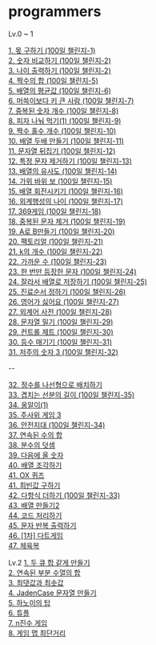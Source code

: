 # programmers

Lv.0 ~ 1

<a href="https://school.programmers.co.kr/learn/courses/30/lessons/120805" target="_blank"> 1. 몫 구하기 (100일 챌린지-1)</a><br>
<a href="https://school.programmers.co.kr/learn/courses/30/lessons/120807" target="_blank"> 2. 숫자 비교하기 (100일 챌린지-2)</a><br>
<a href="https://school.programmers.co.kr/learn/courses/30/lessons/120820" target="_blank"> 3. 나이 출력하기 (100일 챌린지-2)</a><br>
<a href="https://school.programmers.co.kr/learn/courses/30/lessons/120829" target="_blank"> 4. 짝수의 합 (100일 챌린지-5)</a><br>
<a href="https://school.programmers.co.kr/learn/courses/30/lessons/120817" target="_blank"> 5. 배열의 평균값 (100일 챌린지-6)</a><br>
<a href="https://school.programmers.co.kr/learn/courses/30/lessons/120585" target="_blank"> 6. 머쓱이보다 키 큰 사람 (100일 챌린지-7)</a><br>
<a href="https://school.programmers.co.kr/learn/courses/30/lessons/120583" target="_blank"> 7. 중복된 숫자 개수 (100일 챌린지-8)</a><br>
<a href="https://school.programmers.co.kr/learn/courses/30/lessons/120814" target="_blank"> 8. 피자 나눠 먹기(1) (100일 챌린지-9)</a><br>
<a href="https://school.programmers.co.kr/learn/courses/30/lessons/120824" target="_blank"> 9. 짝수 홀수 개수 (100일 챌린지-10)</a><br>
<a href="https://school.programmers.co.kr/learn/courses/30/lessons/120809" target="_blank"> 10. 배열 두배 만들기 (100일 챌린지-11)</a><br>
<a href="https://school.programmers.co.kr/learn/courses/30/lessons/120822" target="_blank"> 11. 문자열 뒤집기 (100일 챌린지-12)</a><br>
<a href="https://school.programmers.co.kr/learn/courses/30/lessons/120826" target="_blank"> 12. 특정 문자 제거하기 (100일 챌린지-13)</a><br>
<a href="https://school.programmers.co.kr/learn/courses/30/lessons/120903" target="_blank"> 13. 배열의 유사도 (100일 챌린지-14)</a><br>
<a href="https://school.programmers.co.kr/learn/courses/30/lessons/120839" target="_blank"> 14. 가위 바위 보 (100일 챌린지-15)</a><br>
<a href="https://school.programmers.co.kr/learn/courses/30/lessons/120844" target="_blank"> 15. 배열 회전시키기 (100일 챌린지-16)</a><br>
<a href="https://school.programmers.co.kr/learn/courses/30/lessons/120834" target="_blank"> 16. 외계행성의 나이 (100일 챌린지-17)</a><br>
<a href="https://school.programmers.co.kr/learn/courses/30/lessons/120891" target="_blank"> 17. 369게임 (100일 챌린지-18)</a><br>
<a href="https://school.programmers.co.kr/learn/courses/30/lessons/120888" target="_blank"> 18. 중복된 문자 제거 (100일 챌린지-19)</a><br>
<a href="https://school.programmers.co.kr/learn/courses/30/lessons/120886" target="_blank"> 19. A로 B만들기 (100일 챌린지-20)</a><br>
<a href="https://school.programmers.co.kr/learn/courses/30/lessons/120848" target="_blank"> 20. 팩토리얼 (100일 챌린지-21)</a><br>
<a href="https://school.programmers.co.kr/learn/courses/30/lessons/120887" target="_blank"> 21. k의 개수 (100일 챌린지-22)</a><br>
<a href="https://school.programmers.co.kr/learn/courses/30/lessons/120890" target="_blank"> 22. 가까운 수 (100일 챌린지-23)</a><br>
<a href="https://school.programmers.co.kr/learn/courses/30/lessons/120896" target="_blank"> 23. 한 번만 등장한 문자 (100일 챌린지-24)</a><br>
<a href="https://school.programmers.co.kr/learn/courses/30/lessons/120913" target="_blank"> 24. 잘라서 배열로 저장하기 (100일 챌린지-25)</a><br>
<a href="https://school.programmers.co.kr/learn/courses/30/lessons/120835" target="_blank"> 25. 진료순서 정하기 (100일 챌린지-26)</a><br>
<a href="https://school.programmers.co.kr/learn/courses/30/lessons/120894" target="_blank"> 26. 영어가 싫어요 (100일 챌린지-27)</a><br>
<a href="https://school.programmers.co.kr/learn/courses/30/lessons/120869" target="_blank"> 27. 외계어 사전 (100일 챌린지-28)</a><br>
<a href="https://school.programmers.co.kr/learn/courses/30/lessons/120921" target="_blank"> 28. 문자열 밀기 (100일 챌린지-29)</a><br>
<a href="https://school.programmers.co.kr/learn/courses/30/lessons/120853" target="_blank"> 29. 컨트롤 제트 (100일 챌린지-30)</a><br>
<a href="https://school.programmers.co.kr/learn/courses/30/lessons/120882" target="_blank"> 30. 등수 매기기 (100일 챌린지-31)</a><br>
<a href="https://school.programmers.co.kr/learn/courses/30/lessons/120871" target="_blank"> 31. 저주의 숫자 3 (100일 챌린지-32)</a><br>

--

<a href="https://school.programmers.co.kr/learn/courses/30/lessons/181832" target="_blank"> 32. 정수를 나선형으로 배치하기 </a><br>
<a href="https://school.programmers.co.kr/learn/courses/30/lessons/120876" target="_blank"> 33. 겹치는 선분의 길이 (100일 챌린지-35) </a><br>
<a href="https://school.programmers.co.kr/learn/courses/30/lessons/120956" target="_blank"> 34. 옹알이(1)</a><br>
<a href="https://school.programmers.co.kr/learn/courses/30/lessons/181916" target="_blank"> 35. 주사위 게임 3</a><br>
<a href="https://school.programmers.co.kr/learn/courses/30/lessons/120866" target="_blank"> 36. 안전지대 (100일 챌린지-34)</a><br>
<a href="https://school.programmers.co.kr/learn/courses/30/lessons/120923" target="_blank"> 37. 연속된 수의 합</a><br>
<a href="https://school.programmers.co.kr/learn/courses/30/lessons/120808" target="_blank"> 38. 분수의 덧셈</a><br>
<a href="https://school.programmers.co.kr/learn/courses/30/lessons/120924" target="_blank"> 39. 다음에 올 숫자</a><br>
<a href="https://school.programmers.co.kr/learn/courses/30/lessons/181893" target="_blank"> 40. 배열 조각하기</a><br>
<a href="https://school.programmers.co.kr/learn/courses/30/lessons/120907" target="_blank"> 41. OX 퀴즈</a><br>
<a href="https://school.programmers.co.kr/learn/courses/30/lessons/120907" target="_blank"> 41. 최빈값 구하기</a><br>
<a href="https://school.programmers.co.kr/learn/courses/30/lessons/120863" target="_blank"> 42. 다항식 더하기 (100일 챌린지-33)</a><br>
<a href="https://school.programmers.co.kr/learn/courses/30/lessons/181921" target="_blank"> 43. 배열 만들기2</a><br>
<a href="https://school.programmers.co.kr/learn/courses/30/lessons/181932" target="_blank"> 44. 코드 처리하기</a><br>
<a href="https://school.programmers.co.kr/learn/courses/30/lessons/120825" target="_blank"> 45. 문자 반복 출력하기</a><br>
<a href="https://school.programmers.co.kr/learn/courses/30/lessons/17682" target="_blank"> 46. [1차] 다트게임</a><br>
<a href="https://school.programmers.co.kr/learn/courses/30/lessons/42862" target="_blank"> 47. 체육복</a><br>

Lv.2
<a href="https://school.programmers.co.kr/learn/courses/30/lessons/118667" target="_blank"> 1. 두 큐 합 같게 만들기</a><br>
<a href="https://school.programmers.co.kr/learn/courses/30/lessons/178870" target="_blank"> 2. 연속된 부분 수열의 합</a><br>
<a href="https://school.programmers.co.kr/learn/courses/30/lessons/12939" target="_blank"> 3. 최댓값과 최솟값</a><br>
<a href="https://school.programmers.co.kr/learn/courses/30/lessons/12951" target="_blank"> 4. JadenCase 문자열 만들기</a><br>
<a href="https://school.programmers.co.kr/learn/courses/30/lessons/12946" target="_blank"> 5. 하노이의 탑</a><br>
<a href="https://school.programmers.co.kr/learn/courses/30/lessons/64065" target="_blank"> 6. 튜플</a><br>
<a href="https://school.programmers.co.kr/learn/courses/30/lessons/17687" target="_blank"> 7. n진수 게임</a><br>
<a href="https://school.programmers.co.kr/learn/courses/30/lessons/1844" target="_blank"> 8. 게임 맵 최단거리</a><br>

